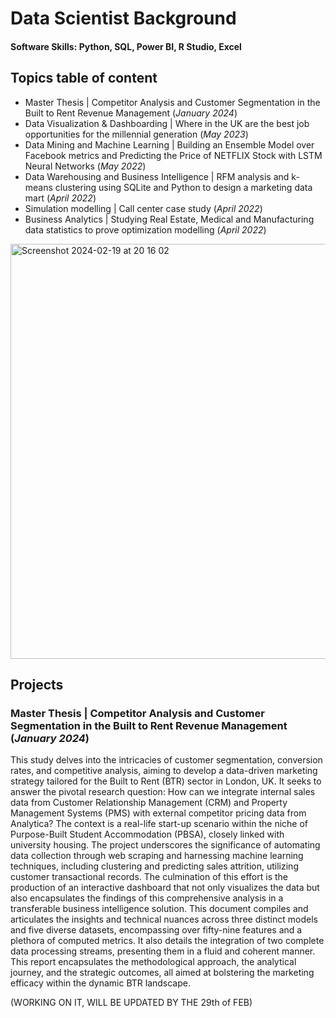 # Data Scientist Background 

#### Software Skills: Python, SQL, Power BI, R Studio, Excel

## Topics table of content
- Master Thesis | Competitor Analysis and Customer Segmentation in the Built to Rent Revenue Management (_January 2024_)								       		
- Data Visualization & Dashboarding | Where in the UK are the best job opportunities for the millennial generation (_May 2023_)	 			        		
- Data Mining and Machine Learning | Building an Ensemble Model over Facebook metrics and Predicting the Price of NETFLIX Stock with LSTM Neural Networks (_May 2022_)
- Data Warehousing and Business Intelligence | RFM analysis and k-means clustering using SQLite and Python to design a marketing data mart (_April 2022_)
- Simulation modelling | Call center case study (_April 2022_)
- Business Analytics | Studying Real Estate, Medical and Manufacturing data statistics to prove optimization modelling (_April 2022_)

<img width="664" alt="Screenshot 2024-02-19 at 20 16 02" src="https://github.com/AntonioSCGarcia/Portfolio/assets/107673009/c154329f-7261-48c9-8c6f-e4b4242711f2">

## Projects
### Master Thesis | Competitor Analysis and Customer Segmentation in the Built to Rent Revenue Management (_January 2024_)								       		

This study delves into the intricacies of customer segmentation, conversion rates, and competitive analysis, aiming to develop a data-driven marketing strategy tailored for the Built to Rent (BTR) sector in London, UK. It seeks to answer the pivotal research question: How can we integrate internal sales data from Customer Relationship Management (CRM) and Property Management Systems (PMS) with external competitor pricing data from Analytica? The context is a real-life start-up scenario within the niche of Purpose-Built Student Accommodation (PBSA), closely linked with university housing. The project underscores the significance of automating data collection through web scraping and harnessing machine learning techniques, including clustering and predicting sales attrition, utilizing customer transactional records. The culmination of this effort is the production of an interactive dashboard that not only visualizes the data but also encapsulates the findings of this comprehensive analysis in a transferable business intelligence solution. This document compiles and articulates the insights and technical nuances across three distinct models and five diverse datasets, encompassing over fifty-nine features and a plethora of computed metrics. It also details the integration of two complete data processing streams, presenting them in a fluid and coherent manner. This report encapsulates the methodological approach, the analytical journey, and the strategic outcomes, all aimed at bolstering the marketing efficacy within the dynamic BTR landscape.


(WORKING ON IT, WILL BE UPDATED BY THE 29th of FEB)
